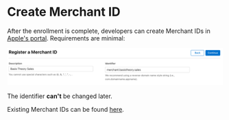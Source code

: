 # Create Merchant ID

After the enrollment is complete, developers can create Merchant IDs in [Apple's portal](https://developer.apple.com/account/resources/identifiers/add/merchant).
Requirements are minimal:

![Create Merchant ID](./images/create-merchant-id.png)

The identifier **can't** be changed later.

Existing Merchant IDs can be found [here](https://developer.apple.com/account/resources/identifiers/list/merchant).
